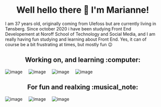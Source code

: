 <h1 align=center>Well hello there 👋 I'm Marianne!</h1>

I am 37 years old, originally coming from Ulefoss but are currently living in Tønsberg. Since october 2020 i have been studying Front End Developement at Noroff School of Technology and Social Media, and I am really having fun studying and learning about Front End. Yes, it can of course be a bit frustrating at times, but mostly fun :wink:

<h2 align=center>Working on, and learning :computer:</h2>

![image](https://img.shields.io/badge/HTML5-E34F26?style=for-the-badge&logo=html5&logoColor=white) &nbsp;&nbsp;&nbsp; ![image](https://img.shields.io/badge/CSS3-1572B6?style=for-the-badge&logo=css3&logoColor=white) &nbsp;&nbsp;&nbsp; ![image](https://img.shields.io/badge/JavaScript-323330?style=for-the-badge&logo=javascript&logoColor=F7DF1E) &nbsp;&nbsp;&nbsp; ![image](https://img.shields.io/badge/Wordpress-21759B?style=for-the-badge&logo=wordpress&logoColor=white)

<h2 align=center>For fun and realxing :musical_note:</h2>

![image](https://img.shields.io/badge/Steam-000000?style=for-the-badge&logo=steam&logoColor=white) &nbsp;&nbsp;&nbsp; ![image](https://img.shields.io/badge/PlayStation-003791?style=for-the-badge&logo=playstation&logoColor=white) &nbsp;&nbsp;&nbsp; ![image](https://img.shields.io/badge/Spotify-1ED760?&style=for-the-badge&logo=spotify&logoColor=white)

<!--
**Mariannebp/Mariannebp** is a ✨ _special_ ✨ repository because its `README.md` (this file) appears on your GitHub profile.

Here are some ideas to get you started:

- 🔭 I’m currently working on ...
- 🌱 I’m currently learning ...
- 👯 I’m looking to collaborate on ...
- 🤔 I’m looking for help with ...
- 💬 Ask me about ...
- 📫 How to reach me: ...
- 😄 Pronouns: ...
- ⚡ Fun fact: ...
-->
